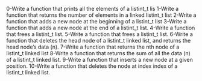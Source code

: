 0-Write a function that prints all the elements of a listint_t lis
1-Write a function that returns the number of elements in a linked listint_t list
2-Write a function that adds a new node at the beginning of a listint_t list
3-Write a function that adds a new node at the end of a listint_t list.
4-Write a function that frees a listint_t list.
5-Write a function that frees a listint_t list.
6-Write a function that deletes the head node of a listint_t linked list, and returns the head node’s data (n).
7-Write a function that returns the nth node of a listint_t linked list
8-Write a function that returns the sum of all the data (n) of a listint_t linked list.
9-Write a function that inserts a new node at a given position.
10-Write a function that deletes the node at index index of a listint_t linked list.

